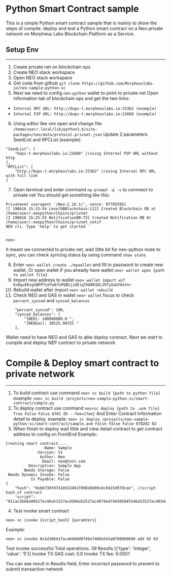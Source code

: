 # Python Smart Contract sample

This is a simple Python smart contract sample that is mainly to show the steps of compile. deploy and test a Python smart contract on a Neo private network on Morpheus Labs Blockchain Platform as a Service.

## Setup Env
---------------------------------
1. Create private net on blockchain ops
2. Create NEO stack workspace
3. Open NEO stack workspace
4. Get code from github `git clone https://github.com/Morpheuslabs-io/neo-sample-python-sc`
5. Next we need to config `neo-python` wallet to point to private net 
Open information tab of blockchain ops and get the two links:
- `Internal RPC URL: http://bops-t.morpheuslabs.io:33362 (example)`
- `Internal P2P URL: http://bops-t.morpheuslabs.io:21660 (example)`
6. Using editor like vim open and change file: `/home/user/.local/lib/python3.6/site-packages/neo/data/protocol.privnet.json`
Update 2 parameters SeedList and RPCList (example): 
```
"SeedList": [
    "bops-t.morpheuslabs.io:21660" //using Internal P2P URL without http
],
"RPCList": [
    "http://bops-t.morpheuslabs.io:33362" //using Internal RPC URL with full link
]
```
7. Open terminal and enter command `np-prompt -p -v` to connnect to private net
You should get something like this:

```
Privatenet useragent '/Neo:2.10.1/', nonce: 977855951
[I 190616 15:25:54 LevelDBBlockchain:112] Created Blockchain DB at /home/user/.neopython/Chains/privnet
[I 190616 15:25:55 NotificationDB:73] Created Notification DB At /home/user/.neopython/Chains/privnet_notif
NEO cli. Type 'help' to get started


neo>
```

It meant we connected to private net, wait little bit for neo-python node to sync, you can check syncing status by using command `show state`.

8. Enter `neo> wallet create ./mywallet` and fill in password to create new wallet. Or open wallet if you already have wallet `neo> wallet open {path to wallet file}`
9. Import new address to wallet `neo> wallet import wif KxDgvEKzgSBPPfuVfw67oPQBSjidEiqTHURKSDL1R7yGaGYAeYnr`
10. Rebuild wallet after import `neo> wallet rebuild`
11. Check NEO and GAS in wallet `neo> wallet` focus to check `percent_synced` and `synced_balances`
```
    "percent_synced": 100,
    "synced_balances": [
        "[NEO]: 100000000.0 ",
        "[NEOGas]: 30525.98755 "
    ],
```
Wallet need to have NEO and GAS to able deploy contract. Next we start to compile and deploy NEP contract to private network.

# Compile & Deploy smart contract to private network
---------------
1. To build contract use command `neo> sc build {path to python file}` example:
`neo> sc build /projects/neo-sample-python-sc/smart-contract/sample.py`
2. To deploy contract use command `neo>sc deploy {path to .avm file} True False False 0701 05 --fee={fee}`
And Enter Contract Information detail to deploy.
example: `neo> sc deploy /projects/neo-sample-python-sc/smart-contract/sample.avm False False False 070202 02`
3. When finish to deploy wait little and view detail contract to get contract address to config on FrontEnd
Example:
```
Creating smart contract....
                 Name: Sample
              Version: V1
               Author: Neo
                Email: neo@test.com
          Description: Sample App
        Needs Storage: False
 Needs Dynamic Invoke: False
           Is Payable: False
{
    "hash": "0xb6730fd741b632401f89020409c6c0415d97dcee", //script hash of contract 
    "script": "011ac56b6a00527ac46a51527ac4586a52527ac4074e4744205045546a53527ac4034e50546a54527ac46a00c30b746f74616c537570706c79876406006c7566616a00c3046e616d65876409006a53c36c7566616a00c30673796d626f6c8764...
```
4. Test invoke smart contract
```
neo> sc invoke {script_hash} {paramters}
```
Example:
```
neo> sc invoke 0x1d36641faca64ddd0f49af488e543a0f89860690 add 02 03
```
Test invoke successful
Total operations: 39
Results [{'type': 'Integer', 'value': '5'}]
Invoke TX GAS cost: 0.0
Invoke TX fee: 0.0001

You can see result in Results field, Enter incorrect password to prevent to submit transaction network
